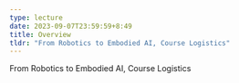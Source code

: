 ```yaml
---
type: lecture
date: 2023-09-07T23:59:59+8:49
title: Overview
tldr: "From Robotics to Embodied AI, Course Logistics"
---
```

From Robotics to Embodied AI, Course Logistics
